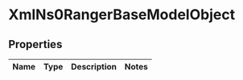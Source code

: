
# XmlNs0RangerBaseModelObject

## Properties
Name | Type | Description | Notes
------------ | ------------- | ------------- | -------------



